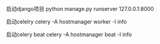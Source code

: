 启动django项目
python manage.py runserver 127.0.0.1:8000

启动celelry
celery -A hostmanager worker -l info

启动celery beat
celery -A hostmanager beat -l info 
